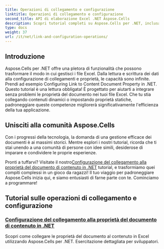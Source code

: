 ```yaml
---
title: Operazioni di collegamento e configurazione
linktitle: Operazioni di collegamento e configurazione
second_title: API di elaborazione Excel .NET Aspose.Cells
description: Scopri tutorial completi su Aspose.Cells per .NET, inclusa la configurazione dei link e altro ancora. Perfetto per gli sviluppatori che vogliono migliorare le loro applicazioni Excel.
type: docs
weight: 37
url: /it/net/link-and-configuration-operations/
---
```

## Introduzione

Aspose.Cells per .NET offre una pletora di funzionalità che possono trasformare il modo in cui gestisci i file Excel. Dalla lettura e scrittura dei dati alla configurazione di collegamenti e proprietà, le capacità sono infinite. Prendi ad esempio Configuring Link to Content Document Property in .NET. Questo tutorial è una lettura obbligata! È progettato per aiutarti a integrare senza problemi le proprietà del documento nei tuoi file Excel. Che tu stia collegando contenuti dinamici o impostando proprietà statiche, padroneggiare queste competenze migliorerà significativamente l'efficienza della tua applicazione.

## Unisciti alla comunità Aspose.Cells

Con i progressi della tecnologia, la domanda di una gestione efficace dei documenti è ai massimi storici. Mentre esplori i nostri tutorial, ricorda che ti stai unendo a una comunità di persone con idee simili, desiderose di imparare e condividere le proprie esperienze. 

Pronti a tuffarvi? Visitate il nostro[Configurazione del collegamento alla proprietà del documento di contenuto in .NET](./configuring-link-to-content-document-property/) tutorial, e trasformiamo quei compiti complessi in un gioco da ragazzi! Il tuo viaggio per padroneggiare Aspose.Cells inizia qui, e siamo entusiasti di farne parte con te. Cominciamo a programmare!

## Tutorial sulle operazioni di collegamento e configurazione
### [Configurazione del collegamento alla proprietà del documento di contenuto in .NET](./configuring-link-to-content-document-property/)
Scopri come collegare le proprietà del documento al contenuto in Excel utilizzando Aspose.Cells per .NET. Esercitazione dettagliata per sviluppatori.